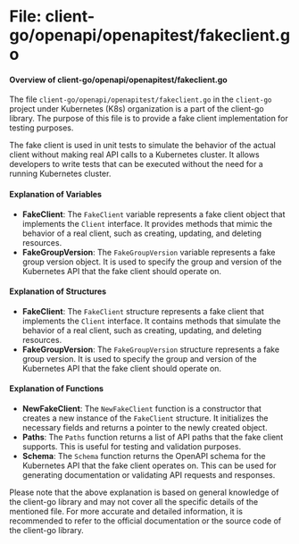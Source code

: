 # File: client-go/openapi/openapitest/fakeclient.go

#### Overview of client-go/openapi/openapitest/fakeclient.go

The file `client-go/openapi/openapitest/fakeclient.go` in the `client-go` project under Kubernetes (K8s) organization is a part of the client-go library. The purpose of this file is to provide a fake client implementation for testing purposes.

The fake client is used in unit tests to simulate the behavior of the actual client without making real API calls to a Kubernetes cluster. It allows developers to write tests that can be executed without the need for a running Kubernetes cluster.

#### Explanation of Variables

- **FakeClient**: The `FakeClient` variable represents a fake client object that implements the `Client` interface. It provides methods that mimic the behavior of a real client, such as creating, updating, and deleting resources.
- **FakeGroupVersion**: The `FakeGroupVersion` variable represents a fake group version object. It is used to specify the group and version of the Kubernetes API that the fake client should operate on.

#### Explanation of Structures

- **FakeClient**: The `FakeClient` structure represents a fake client that implements the `Client` interface. It contains methods that simulate the behavior of a real client, such as creating, updating, and deleting resources.
- **FakeGroupVersion**: The `FakeGroupVersion` structure represents a fake group version. It is used to specify the group and version of the Kubernetes API that the fake client should operate on.

#### Explanation of Functions

- **NewFakeClient**: The `NewFakeClient` function is a constructor that creates a new instance of the `FakeClient` structure. It initializes the necessary fields and returns a pointer to the newly created object.
- **Paths**: The `Paths` function returns a list of API paths that the fake client supports. This is useful for testing and validation purposes.
- **Schema**: The `Schema` function returns the OpenAPI schema for the Kubernetes API that the fake client operates on. This can be used for generating documentation or validating API requests and responses.

Please note that the above explanation is based on general knowledge of the client-go library and may not cover all the specific details of the mentioned file. For more accurate and detailed information, it is recommended to refer to the official documentation or the source code of the client-go library.

